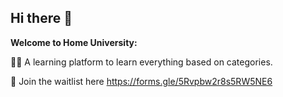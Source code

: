 ## Hi there 👋



**Welcome to Home University:**

🙋‍♀️ A learning platform to learn everything based on categories.

🧙 Join the waitlist here https://forms.gle/5Rvpbw2r8s5RW5NE6
